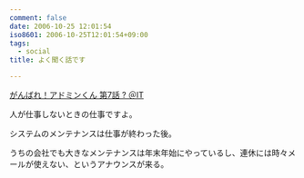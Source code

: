 ```yaml
---
comment: false
date: 2006-10-25 12:01:54
iso8601: 2006-10-25T12:01:54+09:00
tags:
  - social
title: よく聞く話です

---
```


<div class="entry-body">
  <p><a title="がんばれ！アドミンくん 第7話 ? ＠IT" href="http://www.atmarkit.co.jp/fwin2k/itpropower/admin-kun/007/adminkun007.html">がんばれ！アドミンくん 第7話 ? ＠IT</a></p>

  <p>人が仕事しないときの仕事ですよ。</p>

  <p>システムのメンテナンスは仕事が終わった後。</p>

  <p>うちの会社でも大きなメンテナンスは年末年始にやっているし、連休には時々メールが使えない、というアナウンスが来る。</p>
</div>
